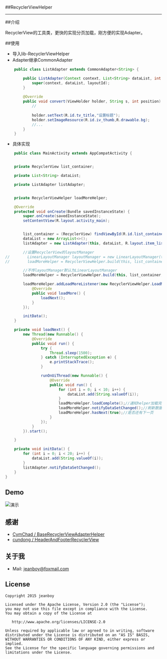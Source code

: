 ##RecyclerViewHelper

------

##介绍

RecyclerView的工具类，更快的实现分页加载，刚方便的实现Adapter。

##使用

* 导入lib-RecyclerViewHelper
* Adapter继承CommonAdapter<T>
```java
	public class ListAdapter extends CommonAdapter<String> {

	    public ListAdapter(Context context, List<String> dataList, int layoutId) {
	        super(context, dataList, layoutId);
	    }
	
	    @Override
	    public void convert(ViewHolder holder, String s, int position) {
	        //
	
	        holder.setText(R.id.tv_title,"设置标题");
	        holder.setImageResource(R.id.iv_thumb,R.drawable.bg);
	        //...
	    }
	}
```

* 具体实现
```java
    public class MainActivity extends AppCompatActivity {


    private RecyclerView list_container;

    private List<String> dataList;

    private ListAdapter listAdapter;


    private RecyclerViewHelper loadMoreHelper;

    @Override
    protected void onCreate(Bundle savedInstanceState) {
        super.onCreate(savedInstanceState);
        setContentView(R.layout.activity_main);


        list_container = (RecyclerView) findViewById(R.id.list_container);
        dataList = new ArrayList<>();
        listAdapter = new ListAdapter(this, dataList, R.layout.item_list);

        //设置RecyclerView的layoutManager
//        LinearLayoutManager layoutManager = new LinearLayoutManager(this);
//        loadMoreHelper = RecyclerViewHelper.build(this, list_container, layoutManager, listAdapter);

        //不传layoutManager默认为LinearLayoutManager
        loadMoreHelper = RecyclerViewHelper.build(this, list_container, listAdapter);

        loadMoreHelper.addLoadMoreListener(new RecyclerViewHelper.LoadMoreCallback() {
            @Override
            public void loadMore() {
                loadNext();
            }
        });

        initData();
    }

    private void loadNext() {
        new Thread(new Runnable() {
            @Override
            public void run() {
                try {
                    Thread.sleep(1500);
                } catch (InterruptedException e) {
                    e.printStackTrace();
                }

                runOnUiThread(new Runnable() {
                    @Override
                    public void run() {
                        for (int i = 0; i < 10; i++) {
                            dataList.add(String.valueOf(i));
                        }
                        loadMoreHelper.loadComplete();//通知helper加载完成
                        loadMoreHelper.notifyDataSetChanged();//刷新数据
                        loadMoreHelper.hasNext(true);//是否还有下一页
                    }
                });
            }
        }).start();

    }

    private void initData() {
        for (int i = 0; i < 20; i++) {
            dataList.add(String.valueOf(i));
        }
        listAdapter.notifyDataSetChanged();
    }
}
```




## Demo

![演示][1]

## 感谢

* [CymChad / BaseRecyclerViewAdapterHelper](https://github.com/CymChad/BaseRecyclerViewAdapterHelper)
* [cundong / HeaderAndFooterRecyclerView](https://github.com/cundong/HeaderAndFooterRecyclerView)

## 关于我

* Mail: jeanboy@foxmail.com

## License

    Copyright 2015 jeanboy

    Licensed under the Apache License, Version 2.0 (the "License");
    you may not use this file except in compliance with the License.
    You may obtain a copy of the License at

       http://www.apache.org/licenses/LICENSE-2.0

    Unless required by applicable law or agreed to in writing, software
    distributed under the License is distributed on an "AS IS" BASIS,
    WITHOUT WARRANTIES OR CONDITIONS OF ANY KIND, either express or implied.
    See the License for the specific language governing permissions and
    limitations under the License.

  [1]: https://github.com/freekite/Android-RecyclerViewHelper/blob/master/resource/ScreenShot.jpg
